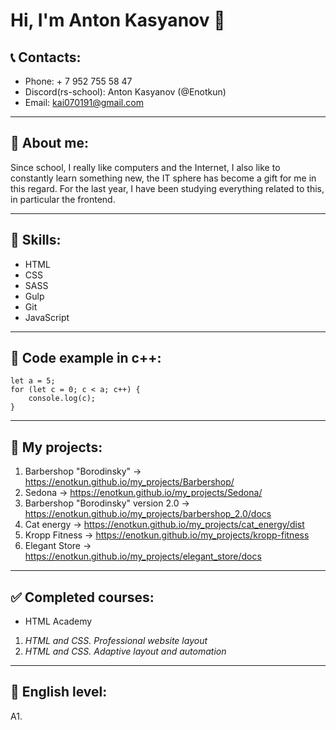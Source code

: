 # Hi, I'm Anton Kasyanov &#128075;  
    
## &#128222; Contacts:  
- Phone: + 7 952 755 58 47    
- Discord(rs-school): Anton Kasyanov (@Enotkun)  
- Email: kai070191@gmail.com  
*******  

## &#128102; About me:  
Since school, I really like computers and the Internet, I also like to constantly learn something new, the IT sphere has become a gift for me in this regard. For the last year, I have been studying everything related to this, in particular the frontend.  
*******

## &#128170; Skills:  
- HTML  
- CSS  
 - SASS  
- Gulp  
- Git  
- JavaScript
******* 

## &#128190; Code example in c++:  
```
let a = 5;  
for (let c = 0; c < a; c++) {  
    console.log(c);  
}  
```
*******

## &#128029; My projects:  
1. Barbershop "Borodinsky" → https://enotkun.github.io/my_projects/Barbershop/  
2. Sedona → https://enotkun.github.io/my_projects/Sedona/  
3. Barbershop "Borodinsky" version 2.0 → https://enotkun.github.io/my_projects/barbershop_2.0/docs  
4. Cat energy → https://enotkun.github.io/my_projects/cat_energy/dist  
5. Kropp Fitness → https://enotkun.github.io/my_projects/kropp-fitness  
6. Elegant Store → https://enotkun.github.io/my_projects/elegant_store/docs  
******* 

## &#9989; Completed courses:    
- HTML Academy   
 1. _HTML and CSS. Professional website layout_  
 2. _HTML and CSS. Adaptive layout and automation_  
*******  

## &#127988; English level:  
A1.